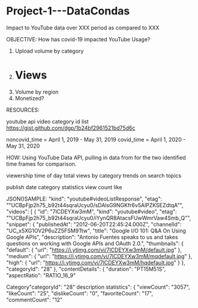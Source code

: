# Project-1---DataCondas

Impact to YouTube data over XXX period as compared to XXX

OBJECTIVE: 
How has covid-19 impacted YouTube Usage?
  1. Upload volume by category
  2. # Views
  3. Volume by region
  4. Monetized?
  
RESOURCES:

youtube api video category id list
https://gist.github.com/dgp/1b24bf2961521bd75d6c

noncovid_time = April 1, 2019 - May 31, 2019
covid_time = April 1, 2020 - May 31, 2020

HOW:
Using YouTube Data API, pulling in data from for the two identified time frames for comparison.

viewership time of day
total views
by category
trends on search topics 

publish date
category
statistics
view count like


JSON()SAMPLE:
"kind": "youtube#videoListResponse",
 "etag": "\"UCBpFjp2h75_b92t44sqraUcyu0/sDAlsG9NGKfr6v5AlPZKSEZdtqA\"",
 "videos": [
  {
   "id": "7lCDEYXw3mM",
   "kind": "youtube#video",
   "etag": "\"UCBpFjp2h75_b92t44sqraUcyu0/iYynQR8AtacsFUwWmrVaw4Smb_Q\"",
   "snippet": { 
    "publishedAt": "2012-06-20T22:45:24.000Z",
    "channelId": "UC_x5XG1OV2P6uZZ5FSM9Ttw",
    "title": "Google I/O 101: Q&A On Using Google APIs",
    "description": "Antonio Fuentes speaks to us and takes questions on working with Google APIs and OAuth 2.0.",
    "thumbnails": {
     "default": {
      "url": "https://i.ytimg.com/vi/7lCDEYXw3mM/default.jpg"
     },
     "medium": {
      "url": "https://i.ytimg.com/vi/7lCDEYXw3mM/mqdefault.jpg"
     },
     "high": {
      "url": "https://i.ytimg.com/vi/7lCDEYXw3mM/hqdefault.jpg"
     }
    },
    "categoryId": "28"
   },
   "contentDetails": {
    "duration": "PT15M51S",
    "aspectRatio": "RATIO_16_9"

Category"categoryId": "28"
description
statistics": {
    "viewCount": "3057",
    "likeCount": "25",
    "dislikeCount": "0",
    "favoriteCount": "17",
    "commentCount": "12"

